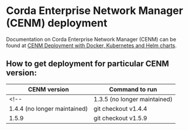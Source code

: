 # Corda Enterprise Network Manager (CENM) deployment

Documentation on Corda Enterprise Network Manager (CENM) can be found at [CENM Deployment with Docker, Kubernetes and Helm charts](https://docs.r3.com/en/platform/corda/1.5/cenm/deployment-kubernetes.html).

## How to get deployment for particular CENM version:

| CENM version                 | Command to run      |
|------------------------------|---------------------|
<!-- | 1.3.5 (no longer maintained) | git checkout v1.3.5 |
| 1.4.4 (no longer maintained) | git checkout v1.4.4 | -->
| 1.5.9                        | git checkout v1.5.9 |

